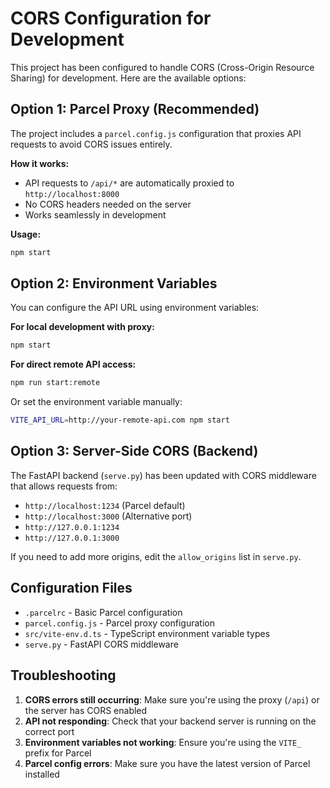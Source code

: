 # CORS Configuration for Development

This project has been configured to handle CORS (Cross-Origin Resource Sharing) for development. Here are the available options:

## Option 1: Parcel Proxy (Recommended)

The project includes a `parcel.config.js` configuration that proxies API requests to avoid CORS issues entirely.

**How it works:**

- API requests to `/api/*` are automatically proxied to `http://localhost:8000`
- No CORS headers needed on the server
- Works seamlessly in development

**Usage:**

```bash
npm start
```

## Option 2: Environment Variables

You can configure the API URL using environment variables:

**For local development with proxy:**

```bash
npm start
```

**For direct remote API access:**

```bash
npm run start:remote
```

Or set the environment variable manually:

```bash
VITE_API_URL=http://your-remote-api.com npm start
```

## Option 3: Server-Side CORS (Backend)

The FastAPI backend (`serve.py`) has been updated with CORS middleware that allows requests from:

- `http://localhost:1234` (Parcel default)
- `http://localhost:3000` (Alternative port)
- `http://127.0.0.1:1234`
- `http://127.0.0.1:3000`

If you need to add more origins, edit the `allow_origins` list in `serve.py`.

## Configuration Files

- `.parcelrc` - Basic Parcel configuration
- `parcel.config.js` - Parcel proxy configuration
- `src/vite-env.d.ts` - TypeScript environment variable types
- `serve.py` - FastAPI CORS middleware

## Troubleshooting

1. **CORS errors still occurring**: Make sure you're using the proxy (`/api`) or the server has CORS enabled
2. **API not responding**: Check that your backend server is running on the correct port
3. **Environment variables not working**: Ensure you're using the `VITE_` prefix for Parcel
4. **Parcel config errors**: Make sure you have the latest version of Parcel installed
